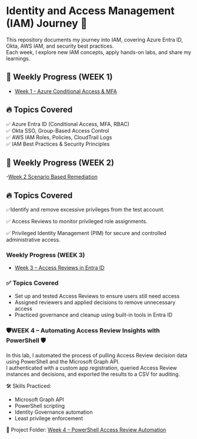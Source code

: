 # Identity and Access Management (IAM) Journey 🚀  

This repository documents my journey into IAM, covering Azure Entra ID, Okta, AWS IAM, and security best practices.  
Each week, I explore new IAM concepts, apply hands-on labs, and share my learnings.  

## 📂 Weekly Progress  (WEEK 1)
- [Week 1 - Azure Conditional Access & MFA](week-1-iam)  


## 🔥 Topics Covered  
✅ Azure Entra ID (Conditional Access, MFA, RBAC)  
✅ Okta SSO, Group-Based Access Control  
✅ AWS IAM Roles, Policies, CloudTrail Logs  
✅ IAM Best Practices & Security Principles  

## 📂 Weekly Progress (WEEK 2)
-[Week 2 Scenario Based Remediation](https://github.com/Ingrambtp3/IAM--PROJECTS/tree/main/Week%202#readme)

## 🔥 Topics Covered  
✅Identify and remove excessive privileges from the test account.

✅ Access Reviews to monitor privileged role assignments.

✅ Privileged Identity Management (PIM) for secure and controlled administrative access.

### Weekly Progress (WEEK 3)
- [Week 3 – Access Reviews in Entra ID](https://github.com/Ingrambtp3/IAM--PROJECTS/tree/main/Week%203%20Access%20Reviews)
### ✅ Topics Covered
- Set up and tested Access Reviews to ensure users still need access
- Assigned reviewers and applied decisions to remove unnecessary access
- Practiced governance and cleanup using built-in tools in Entra ID
  
### 🛡️WEEK 4 – Automating Access Review Insights with PowerShell 🛡️

In this lab, I automated the process of pulling Access Review decision data using PowerShell and the Microsoft Graph API.  
I authenticated with a custom app registration, queried Access Review instances and decisions, and exported the results to a CSV for auditing.

🛠️ Skills Practiced:
- Microsoft Graph API
- PowerShell scripting
- Identity Governance automation
- Least privilege enforcement

📁 Project Folder: [Week 4 – PowerShell Access Review Automation](https://github.com/Ingrambtp3/IAM--PROJECTS/tree/main/WEEK%204%20Automation)
